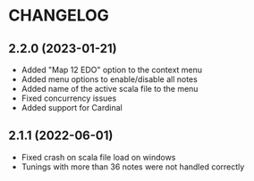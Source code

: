 # CHANGELOG

## 2.2.0 (2023-01-21)
- Added "Map 12 EDO" option to the context menu
- Added menu options to enable/disable all notes
- Added name of the active scala file to the menu
- Fixed concurrency issues
- Added support for Cardinal

## 2.1.1 (2022-06-01)
- Fixed crash on scala file load on windows
- Tunings with more than 36 notes were not handled correctly


